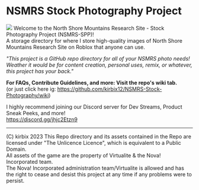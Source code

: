 # NSMRS Stock Photography Project
![](https://github.com/kirbix12/NSMRS-Stock-Photography/blob/d4397b658af3d00399c0885e073d9634e11bc817/Readme%20Files/nsmrsspp%20banner.png)
Welcome to the North Shore Mountains Research Site - Stock Photography Project (NSMRS-SPP)!<br>
 A storage directory for where I store high-quality images of North Shore Mountains Research Site on Roblox that anyone can use.

_"This project is a GitHub repo directory for all of your NSMRS photo needs! Weather it would be for content creation, personal uses, remix, or whatever, this project has your back."_

**For FAQs, Contribute Guidelines, and more: Visit the repo's wiki tab.**<br>
 (or just click here ig: https://github.com/kirbix12/NSMRS-Stock-Photography/wiki)

I highly recommend joining our Discord server for Dev Streams, Product Sneak Peeks, and more!<br>
 https://discord.gg/jhjc2Etzn9

---

(C) kirbix 2023
 This Repo directory and its assets contained in the Repo are licensed under "The Unlicence Licence", which is equivalent to a Public Domain.<br>
 All assets of the game are the property of Virtualite & the Nova! Incorporated team.<br>
 The Nova! Incorporated administration team/Virtualite is allowed and has the right to cease and desist this project at any time if any problems were to persist.
